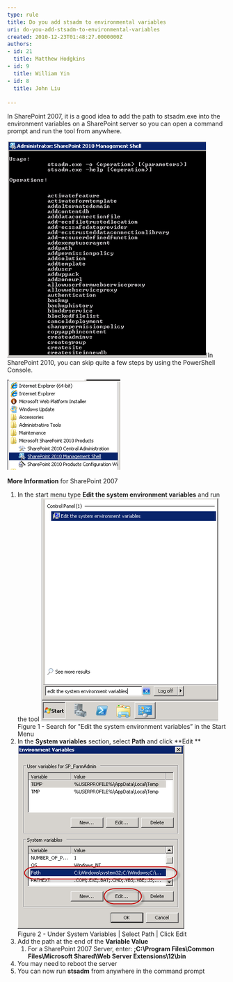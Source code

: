 ```yaml
---
type: rule
title: Do you add stsadm to environmental variables
uri: do-you-add-stsadm-to-environmental-variables
created: 2010-12-23T01:48:27.0000000Z
authors:
- id: 21
  title: Matthew Hodgkins
- id: 9
  title: William Yin
- id: 8
  title: John Liu

---
```


In SharePoint 2007, it is a good idea to add the path to stsadm.exe into the environment variables on a SharePoint server so you can open a command prompt and run the tool from anywhere.


![you should be able to quickly type ‘stsadm’. Believe me you will be typing it enough](stsadm.png)!In SharePoint 2010, you can skip quite a few steps by using the PowerShell Console.


![Using SharePoint 2010 Management Shell](SP2010PowerShell.png)

**More Information**  for SharePoint 2007

1. In the start menu type  **Edit the system environment variables** and run the tool
![](EnvVariables.png) 
<br>    Figure 1 - Search for "Edit the system environment variables” in the Start Menu
2. In the  **System variables** section, select  **Path** and click  **Edit
** 
![](EnvVariables2.png) 
<br>    Figure 2 - Under System Variables | Select Path | Click Edit
3. Add the path at the end of the  **Variable Value**
    1. For a SharePoint 2007 Server, enter:
**;C:\Program Files\Common Files\Microsoft Shared\Web Server Extensions\12\bin**
4. You may need to reboot the server
5. You can now run  **stsadm** from anywhere in the command prompt
